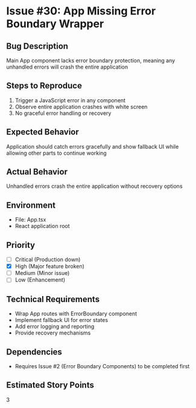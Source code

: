 # Issue #30: App Missing Error Boundary Wrapper

## Bug Description
Main App component lacks error boundary protection, meaning any unhandled errors will crash the entire application

## Steps to Reproduce
1. Trigger a JavaScript error in any component
2. Observe entire application crashes with white screen
3. No graceful error handling or recovery

## Expected Behavior
Application should catch errors gracefully and show fallback UI while allowing other parts to continue working

## Actual Behavior
Unhandled errors crash the entire application without recovery options

## Environment
- File: App.tsx
- React application root

## Priority
- [ ] Critical (Production down)
- [x] High (Major feature broken)
- [ ] Medium (Minor issue)
- [ ] Low (Enhancement)

## Technical Requirements
- Wrap App routes with ErrorBoundary component
- Implement fallback UI for error states
- Add error logging and reporting
- Provide recovery mechanisms

## Dependencies
- Requires Issue #2 (Error Boundary Components) to be completed first

## Estimated Story Points
3